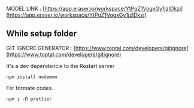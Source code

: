 
MODEL LINK : [https://app.eraser.io/workspace/YtPqZ1VogxGy1jzIDkzj](https://app.eraser.io/workspace/YtPqZ1VogxGy1jzIDkzj)

## While setup folder
GIT IGNORE GENERATOR : [https://www.toptal.com/developers/gitignore](https://www.toptal.com/developers/gitignore)

It's a dev dependencie to the 
Restart server
```
npm install nodemon
```
For formate codes.
```
npm i -D prettier
```

